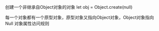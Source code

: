 创建一个非继承自Object对象的对象
let obj = Object.create(null)


每一个对象都有一个原型对象，原型对象又指向Object对象，Object对象指向Null
对象属性访问规则